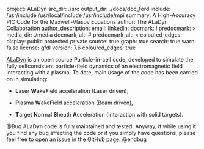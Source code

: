 project: ALaDyn
src_dir: ./src
output_dir: ./docs/doc_ford
include: /usr/include
         /usr/local/include
         /usr/include/mpi
summary: A High-Accuracy PIC Code for the Maxwell-Vlasov Equations
author: The ALaDyn Collaboration
author_description:
email: 
linkedin: 
docmark: !
predocmark: >
media_dir: ./media
docmark_alt: #
predocmark_alt: <
coloured_edges:
display: public
	protected
	private
source: true
graph: true
search: true
warn: false
license: gfdl
version: 7.6
coloured_edges: true

[ALaDyn](https://github.com/ALaDyn/ALaDyn) is an open source Particle-in-cell
code, developed to simulate the fully selfconsistent particle-field dynamics
of an electromagnetic field interacting with a plasma. 
To date, main usage of the code has been carried on in simulating:

- **L**aser **W**ake**F**ield acceleration (Laser driven),

- **P**lasma **W**ake**F**ield acceleration (Beam driven),

- **T**arget **N**ormal **S**heath **A**cceleration (Interaction with solid targets).


@Bug
ALaDyn code is fully maintained and tested.
Anyway, if while using it you find any bug affecting the code or if you simply
have questions, please feel free to open an issue in the [GitHub page](https://github.com/ALaDyn/ALaDyn/issues).
@endbug